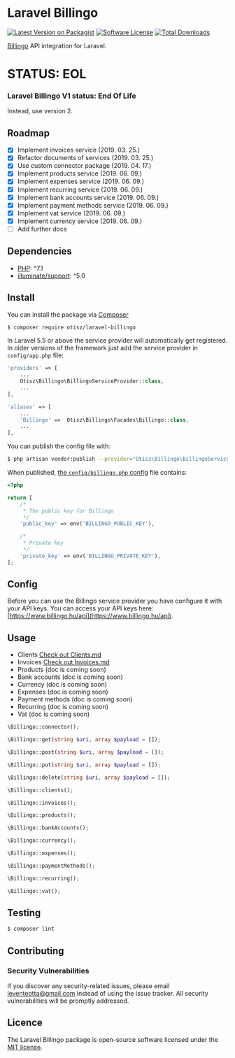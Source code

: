 # Laravel Billingo

[![Latest Version on Packagist][shield-packagist]][link-packagist]
[![Software License][shield-license]](LICENSE.md)
[![Total Downloads][shield-downloads]][link-packagist]

[Billingo](https://www.billingo.hu) API integration for Laravel.

# STATUS: EOL

### Laravel Billingo V1 status: End Of Life

Instead, use version 2.

## Roadmap
- [x] Implement invoices service (2019. 03. 25.)
- [x] Refactor documents of services (2019. 03. 25.)
- [x] Use custom connector package (2019. 04. 17.)
- [x] Implement products service (2019. 06. 09.)
- [x] Implement expenses service (2019. 06. 09.)
- [x] Implement recurring service (2019. 06. 09.)
- [x] Implement bank accounts service (2019. 06. 09.)
- [x] Implement payment methods service (2019. 06. 09.)
- [x] Implement vat service (2019. 06. 09.)
- [x] Implement currency service (2019. 06. 09.)
- [ ] Add further docs

## Dependencies

- [PHP](https://secure.php.net): ^7.1
- [illuminate/support](https://github.com/illuminate/support): ^5.0

## Install

You can install the package via [Composer](https://getcomposer.org/)
```bash
$ composer require otisz/laravel-billingo
```

In Laravel 5.5 or above the service provider will automatically get registered. In older versions of the framework just add the service provider in `config/app.php` file:
```php
'providers' => [
    ...
    Otisz\Billingo\BillingoServiceProvider::class,
    ...
],

'aliases' => [
    ...
    'Billingo' =>  Otisz\Billingo\Facades\Billingo::class,
    ...
],
```

You can publish the config file with:
```bash
$ php artisan vendor:publish --provider="Otisz\Billingo\BillingoServiceProvider" --tag=config
```

When published, [the `config/billingo.php` config](config/billingo.php) file contains:

```php
<?php

return [
    /*
     * The public key for Billingo
     */
    'public_key' => env('BILLINGO_PUBLIC_KEY'),

    /*
     * Private key
     */
    'private_key' => env('BILLINGO_PRIVATE_KEY'),
];
```

## Config

Before you can use the Billingo service provider you have configure it with your API keys. You can access your API keys here: [https://www.billingo.hu/api](https://www.billingo.hu/api).
    
## Usage

- Clients [Check out Clients.md](docs/Clients.md)
- Invoices [Check out Invoices.md](docs/Invoices.md)
- Products (doc is coming soon)
- Bank accounts (doc is coming soon)
- Currency (doc is coming soon)
- Expenses (doc is coming soon)
- Payment methods (doc is coming soon)
- Recurring (doc is coming soon)
- Vat (doc is coming soon)

```php
\Billingo::connector();

\Billingo::get(string $uri, array $payload = []);

\Billingo::post(string $uri, array $payload = []);

\Billingo::put(string $uri, array $payload = []);

\Billingo::delete(string $uri, array $payload = []);

\Billingo::clients();

\Billingo::invoices();

\Billingo::products();

\Billingo::bankAccounts();

\Billingo::currency();

\Billingo::expenses();

\Billingo::paymentMethods();

\Billingo::recurring();

\Billingo::vat();
```
    
## Testing

``` bash
$ composer lint
```

## Contributing

### Security Vulnerabilities

If you discover any security-related issues, please email [leventeotta@gmail.com](mailto:leventeotta@gmail.com) instead of using the issue tracker. All security vulnerabilities will be promptly addressed.

## Licence

The Laravel Billingo package is open-source software licensed under the [MIT license](LICENSE.md).

[shield-packagist]: https://img.shields.io/packagist/v/otisz/laravel-billingo.svg?style=flat-square
[shield-license]: https://img.shields.io/badge/license-MIT-brightgreen.svg?style=flat-square
[shield-downloads]: https://img.shields.io/packagist/dt/otisz/laravel-billingo.svg?style=flat-square

[link-packagist]: https://packagist.org/packages/otisz/laravel-billingo